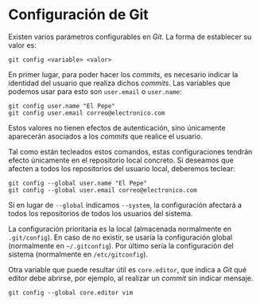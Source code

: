 # Configuración de Git

Existen varios parámetros configurables en *Git*. La forma de establecer su valor es:

`git config <variable> <valor>`

En primer lugar, para poder hacer los *commits*, es necesario indicar la identidad del usuario que realiza dichos *commits*. Las variables que podemos usar para esto son `user.email` o `user.name`:

```
git config user.name "El Pepe"
git config user.email correo@electronico.com
```

Estos valores no tienen efectos de autenticación, sino únicamente aparecerán asociados a los *commits* que realice el usuario.

Tal como están tecleados estos comandos, estas configuraciones tendrán efecto únicamente en el repositorio local concreto. Si deseamos que afecten a todos los repositorios del usuario local, deberemos teclear:

```
git config --global user.name "El Pepe"
git config --global user.email correo@electronico.com
```

Si en lugar de `--global` indicamos `--system`, la configuración afectará a todos los repositorios de todos los usuarios del sistema.

La configuración prioritaria es la local (almacenada normalmente en `.git/config`). En caso de no existir, se usaría la configuración global (normalmente en `~/.gitconfig`). Por último sería la configuración del sistema (normalmente en `/etc/gitconfig`).

Otra variable que puede resultar útil es `core.editor`, que indica a *Git* qué editor debe abrirse, por ejemplo, al realizar un *commit* sin indicar mensaje.

`git config --global core.editor vim`
